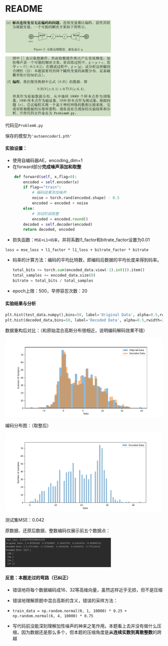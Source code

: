 # README

<img src="./README.assets/image-20230513205021280.png" alt="image-20230513205021280" style="zoom: 33%;" />

代码见`Problem6.py`

保存的模型为`'autoencoder1.pth'`

#### 实验设置：

- 使用自编码器AE，encoding_dim=1
- 在forward部分**完成噪声添加和取整**

```python
    def forward(self, x,flag=0):
        encoded = self.encoder(x)
        if flag=="train":
            # 编码结果添加噪声
            noise = torch.rand(encoded.shape) - 0.5
            encoded = encoded + noise
        else:
            # 测试阶段取整
            encoded = encoded.round()
        decoded = self.decoder(encoded)
        return decoded, encoded
```

- 损失函数：`MSE+L1+码率`，并将系数l1_factor和bitrate_factor设置为0.01


```
loss = mse_loss + l1_factor * l1_loss + bitrate_factor * bitrate
```

- 码率的计算方法：编码的平均比特数，即编码后数据的平均长度来得到码率。

  ```python
  total_bits += torch.sum(encoded_data.view(-1).int()).item()
  total_samples += encoded_data.size(0)
  bitrate = total_bits / total_samples
  ```

- epoch上限：500，早停容忍次数：20

  





#### 实验结果与分析

```python
plt.hist(test_data.numpy(),bins=50, label='Original Data', alpha=0.5,rwidth=2)
plt.hist(decoded_data,bins=50, label='Decoded Data', alpha=0.5,rwidth=2)
```

数据重构后对比：（和原始混合高斯分布很相近，说明编码解码效果不错）

<img src="./README.assets/image-20230511005352497.png" alt="image-20230511005352497" style="zoom:67%;" />

编码分布图：（取整后）

<img src="./README.assets/image-20230511010341505.png" alt="image-20230511010341505" style="zoom:50%;" />

测试集MSE：0.042

原数据、还原后数据、整数编码仅展示前五个数据点：

<img src="./README.assets/image-20230511010120188.png" alt="image-20230511010120188" style="zoom:33%;" />





#### 反思：本题走过的弯路（已纠正）

- 错误地将每个数据编码成16、32等高维向量，虽然这样近乎无损，但不是压缩

- 错误地理解原题中混合高斯的含义，错误的采样方法：

- ```
  train_data = np.random.normal(0, 1, 10000) * 0.25 + np.random.normal(6, 4, 10000) * 0.75
  ```

- 写代码前没能深刻理解加性噪声的神来之笔作用。本题看上去并没有做什么压缩，因为数据还是那么多个，但本题的压缩角度是**从连续实数到离散整数**的跨越